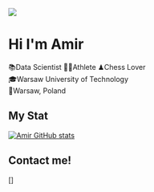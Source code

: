 ![](https://www.canva.com/design/DADTvdF3Zqk/mPhBvyyO6-aqgvZMhCZFhA/view?utm_content=DADTvdF3Zqk&utm_campaign=designshare&utm_medium=link&utm_source=publishsharelink)
# Hi I'm Amir
📚Data Scientist 🏃‍♂️Athlete ♟Chess Lover <br>
🎓Warsaw University of Technology <br>
📍Warsaw, Poland

## My Stat
 [![Amir GitHub stats](https://github-readme-stats.vercel.app/api?username=AmirAli5&theme=radical)](https://github.com/anuraghazra/github-readme-stats)
 
 ## Contact me!
[]

<!--
**AmirAli5/AmirAli5** is a ✨ _special_ ✨ repository because its `README.md` (this file) appears on your GitHub profile.

Here are some ideas to get you started:

- 🔭 I’m currently working on ...
- 🌱 I’m currently learning ...
- 👯 I’m looking to collaborate on ...
- 🤔 I’m looking for help with ...
- 💬 Ask me about ...
- 📫 How to reach me: ...
- 😄 Pronouns: ...
- ⚡ Fun fact: ...
-->
